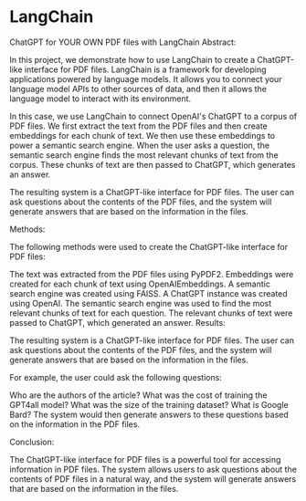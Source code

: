 # LangChain
ChatGPT for YOUR OWN PDF files with LangChain
Abstract:

In this project, we demonstrate how to use LangChain to create a ChatGPT-like interface for PDF files. LangChain is a framework for developing applications powered by language models. It allows you to connect your language model APIs to other sources of data, and then it allows the language model to interact with its environment.

In this case, we use LangChain to connect OpenAI's ChatGPT to a corpus of PDF files. We first extract the text from the PDF files and then create embeddings for each chunk of text. We then use these embeddings to power a semantic search engine. When the user asks a question, the semantic search engine finds the most relevant chunks of text from the corpus. These chunks of text are then passed to ChatGPT, which generates an answer.

The resulting system is a ChatGPT-like interface for PDF files. The user can ask questions about the contents of the PDF files, and the system will generate answers that are based on the information in the files.

Methods:

The following methods were used to create the ChatGPT-like interface for PDF files:

The text was extracted from the PDF files using PyPDF2.
Embeddings were created for each chunk of text using OpenAIEmbeddings.
A semantic search engine was created using FAISS.
A ChatGPT instance was created using OpenAI.
The semantic search engine was used to find the most relevant chunks of text for each question.
The relevant chunks of text were passed to ChatGPT, which generated an answer.
Results:

The resulting system is a ChatGPT-like interface for PDF files. The user can ask questions about the contents of the PDF files, and the system will generate answers that are based on the information in the files.

For example, the user could ask the following questions:

Who are the authors of the article?
What was the cost of training the GPT4all model?
What was the size of the training dataset?
What is Google Bard?
The system would then generate answers to these questions based on the information in the PDF files.

Conclusion:

The ChatGPT-like interface for PDF files is a powerful tool for accessing information in PDF files. The system allows users to ask questions about the contents of PDF files in a natural way, and the system will generate answers that are based on the information in the files.
